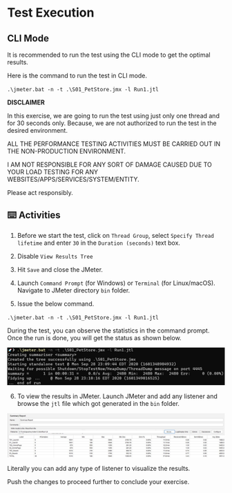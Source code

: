 # Test Execution

## CLI Mode

It is recommended to run the test using the CLI mode to get the optimal results.

Here is the command to run the test in CLI mode.

`.\jmeter.bat -n -t .\S01_PetStore.jmx -l Run1.jtl`

**DISCLAIMER**

In this exercise, we are going to run the test using just only one thread and for 30 seconds only. Because, we are not authorized to run the test in the desired environment.

ALL THE PERFORMANCE TESTING ACTIVITIES MUST BE CARRIED OUT IN THE NON-PRODUCTION ENVIRONMENT.

I AM NOT RESPONSIBLE FOR ANY SORT OF DAMAGE CAUSED DUE TO YOUR LOAD TESTING FOR ANY WEBSITES/APPS/SERVICES/SYSTEM/ENTITY.

Please act responsibly.

## ⌨️ Activities

1. Before we start the test, click on `Thread Group`, select `Specify Thread lifetime` and enter `30` in the `Duration (seconds)` text box.

2. Disable `View Results Tree`

3. Hit `Save` and close the JMeter.

4. Launch `Command Prompt` (for Windows) or `Terminal` (for Linux/macOS). Navigate to JMeter directory `bin` folder.

5. Issue the below command.

`.\jmeter.bat -n -t .\S01_PetStore.jmx -l Run1.jtl`

During the test, you can observe the statistics in the command prompt. Once the run is done, you will get the status as shown below.

![Run 1](https://raw.githubusercontent.com/QAInsights/apache-jmeter-course/master/images/160-Run1.jpg)

6. To view the results in JMeter. Launch JMeter and add any listener and browse the `jtl` file which got generated in the `bin` folder.

![Summary Report](https://raw.githubusercontent.com/QAInsights/apache-jmeter-course/master/images/170-SummaryReport.jpg)

Literally you can add any type of listener to visualize the results.

Push the changes to proceed further to conclude your exercise.